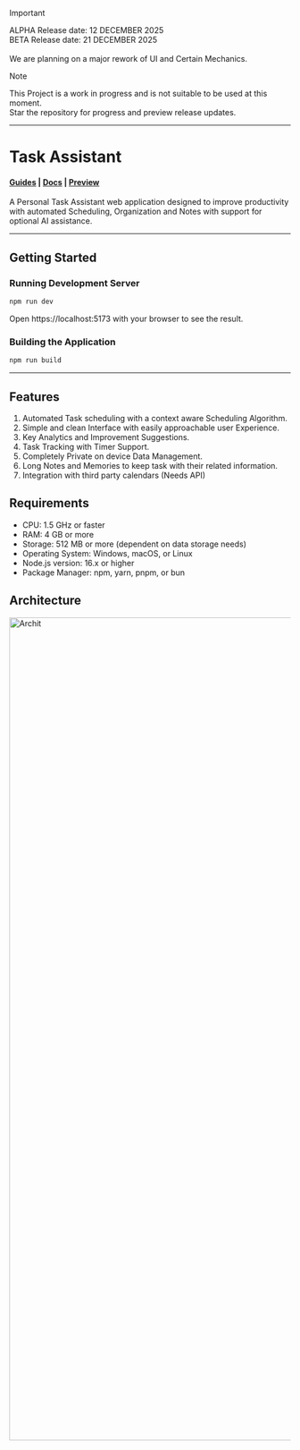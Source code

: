 

> [!IMPORTANT]
> ALPHA Release date: 12 DECEMBER 2025 <br>
> BETA Release date: 21 DECEMBER 2025 <br>
> <br>
> We are planning on a major rework of UI and Certain Mechanics. <br>


> [!NOTE]
> This Project is a work in progress and is not suitable to be used at this moment.<br>
> Star the repository for progress and preview release updates.
<hr>

# Task Assistant
#### <a href="/">Guides</a> | <a href="/">Docs</a> | <a href="https://taskassistant.mahinkumar.com">Preview</a>
A Personal Task Assistant web application designed to improve productivity with automated Scheduling, Organization and Notes with support for optional AI assistance.<br>

<hr/>

## Getting Started
### Running Development Server
```bash
npm run dev
```
Open https://localhost:5173 with your browser to see the result.

### Building the Application
```bash
npm run build
```
<hr>

## Features
1. Automated Task scheduling with a context aware Scheduling Algorithm.
2. Simple and clean Interface with easily approachable user Experience.
3. Key Analytics and Improvement Suggestions.
4. Task Tracking with Timer Support. 
5. Completely Private on device Data Management. 
6. Long Notes and Memories to keep task with their related information.
7. Integration with third party calendars (Needs API)

## Requirements
* CPU: 1.5 GHz or faster
* RAM: 4 GB or more
* Storage: 512 MB or more (dependent on data storage needs)
* Operating System: Windows, macOS, or Linux
* Node.js version: 16.x or higher
* Package Manager: npm, yarn, pnpm, or bun


## Architecture
<img width="1472" alt="Archit" src="https://github.com/user-attachments/assets/40adaf6d-4601-4534-bc51-b0a100459b5f">



